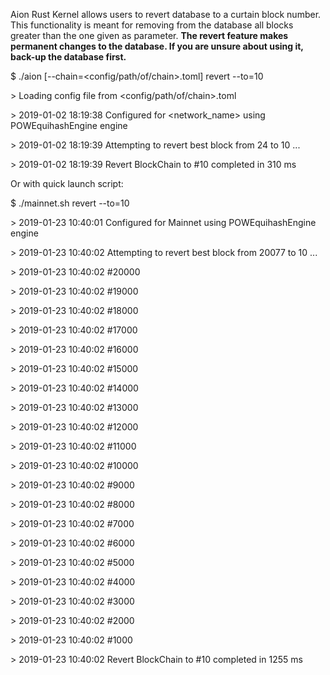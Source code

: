 Aion Rust Kernel allows users to revert database to a curtain block
number. This functionality is meant for removing from the database all
blocks greater than the one given as parameter. **The revert feature
makes permanent changes to the database. If you are unsure about using
it, back-up the database first.**

$ ./aion \[--chain=\<config/path/of/chain\>.toml\] revert --to=10

\> Loading config file from \<config/path/of/chain\>.toml

\> 2019-01-02 18:19:38 Configured for \<network\_name\> using
POWEquihashEngine engine

\> 2019-01-02 18:19:39 Attempting to revert best block from 24 to 10 ...

\> 2019-01-02 18:19:39 Revert BlockChain to \#10 completed in 310 ms

Or with quick launch script:

$ ./mainnet.sh revert --to=10

\> 2019-01-23 10:40:01 Configured for Mainnet using POWEquihashEngine
engine

\> 2019-01-23 10:40:02 Attempting to revert best block from 20077 to 10
...

\> 2019-01-23 10:40:02 \#20000

\> 2019-01-23 10:40:02 \#19000

\> 2019-01-23 10:40:02 \#18000

\> 2019-01-23 10:40:02 \#17000

\> 2019-01-23 10:40:02 \#16000

\> 2019-01-23 10:40:02 \#15000

\> 2019-01-23 10:40:02 \#14000

\> 2019-01-23 10:40:02 \#13000

\> 2019-01-23 10:40:02 \#12000

\> 2019-01-23 10:40:02 \#11000

\> 2019-01-23 10:40:02 \#10000

\> 2019-01-23 10:40:02 \#9000

\> 2019-01-23 10:40:02 \#8000

\> 2019-01-23 10:40:02 \#7000

\> 2019-01-23 10:40:02 \#6000

\> 2019-01-23 10:40:02 \#5000

\> 2019-01-23 10:40:02 \#4000

\> 2019-01-23 10:40:02 \#3000

\> 2019-01-23 10:40:02 \#2000

\> 2019-01-23 10:40:02 \#1000

\> 2019-01-23 10:40:02 Revert BlockChain to \#10 completed in 1255 ms
